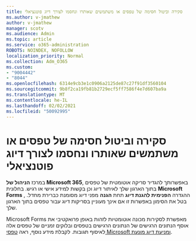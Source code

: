 ```yaml
---
title: סקירה וביטול חסימה של טפסים או משתמשים שאותרו ונחסמו לצורך דיוג פוטנציאלי
ms.author: v-jmathew
author: v-jmathew
manager: scotv
ms.audience: Admin
ms.topic: article
ms.service: o365-administration
ROBOTS: NOINDEX, NOFOLLOW
localization_priority: Normal
ms.collection: Adm_O365
ms.custom:
- "9004442"
- "8044"
ms.openlocfilehash: 6314e9cb3e1c0906a2125de87c27f91df3560104
ms.sourcegitcommit: 9b8f2ca19fb81b2729ecf5ff7586f4e7d607ba9a
ms.translationtype: MT
ms.contentlocale: he-IL
ms.lasthandoff: 02/02/2021
ms.locfileid: "50092995"
---
```

# <a name="review-and-unblock-forms-or-users-detected-and-blocked-for-potential-phishing"></a>סקירה וביטול חסימה של טפסים או משתמשים שאותרו ונחסמו לצורך דיוג פוטנציאלי

במרכז **הניהול של Microsoft 365**, באפשרותך להגדיר סריקה אוטומטית של טפסים בתוך הארגון שלך לאיתור דיוג וכן בקשות למידע אישי או רגיש. בחלונית **Microsoft Forms** , ההגדרה **הפנימית להגנת דיוג** תחת **הגנה** מפני דיוג מסומנת כברירת מחדל. בטל את הסימון באפשרות זו אם אינך מעוניין בסריקות דיוג עבור טפסים בתוך הארגון שלך.

Microsoft Forms מאפשרת לסקירות מכונה אוטומטיות לזהות באופן פרואקטיבי את אוסף הנתונים הרגישים של הנתונים הרגישים בטפסים ובלוקים זמניים של טפסים אלה לאיסוף תגובות. לקבלת מידע נוסף, ראה [טפסי Microsoft ומניעת דיוג מונעת](https://support.microsoft.com/office/microsoft-forms-and-proactive-phishing-prevention-b3950a20-296d-4e8e-96f5-594ced998a90).
